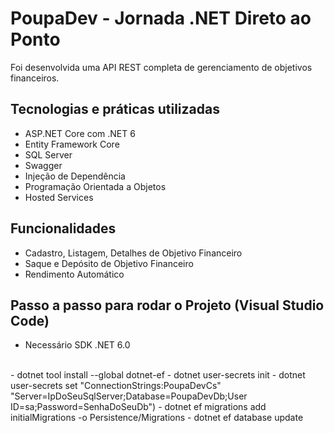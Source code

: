 # PoupaDev - Jornada .NET Direto ao Ponto

Foi desenvolvida uma API REST completa de gerenciamento de objetivos financeiros.

## Tecnologias e práticas utilizadas
- ASP.NET Core com .NET 6
- Entity Framework Core
- SQL Server
- Swagger
- Injeção de Dependência
- Programação Orientada a Objetos
- Hosted Services

## Funcionalidades
- Cadastro, Listagem, Detalhes de Objetivo Financeiro
- Saque e Depósito de Objetivo Financeiro
- Rendimento Automático

## Passo a passo para rodar o Projeto (Visual Studio Code)
- Necessário SDK .NET 6.0 
<br>
- dotnet tool install --global dotnet-ef
- dotnet user-secrets init
- dotnet user-secrets set "ConnectionStrings:PoupaDevCs" "Server=IpDoSeuSqlServer;Database=PoupaDevDb;User ID=sa;Password=SenhaDoSeuDb")
- dotnet ef migrations add initialMigrations -o Persistence/Migrations
- dotnet ef database update

